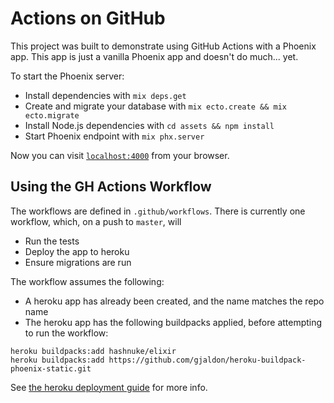 # Actions on GitHub

This project was built to demonstrate using GitHub Actions with a Phoenix app. This app is just a vanilla Phoenix app and doesn't do much... yet.

To start the Phoenix server:

  * Install dependencies with `mix deps.get`
  * Create and migrate your database with `mix ecto.create && mix ecto.migrate`
  * Install Node.js dependencies with `cd assets && npm install`
  * Start Phoenix endpoint with `mix phx.server`

Now you can visit [`localhost:4000`](http://localhost:4000) from your browser.

## Using the GH Actions Workflow

The workflows are defined in `.github/workflows`. There is currently one workflow, which, on a push to `master`, will
* Run the tests
* Deploy the app to heroku
* Ensure migrations are run

The workflow assumes the following:
* A heroku app has already been created, and the name matches the repo name
* The heroku app has the following buildpacks applied, before attempting to run the workflow:

```
heroku buildpacks:add hashnuke/elixir
heroku buildpacks:add https://github.com/gjaldon/heroku-buildpack-phoenix-static.git
```

See [the heroku deployment guide](https://hexdocs.pm/phoenix/heroku.html) for more info.
